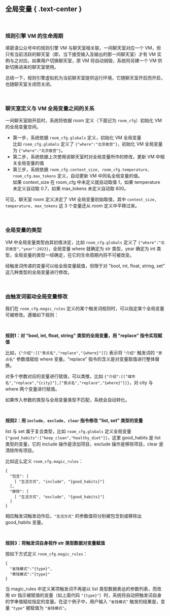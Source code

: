 全局变量 { .text-center }
-------

&nbsp;

### 规则引擎 VM 的生命周期

填密语公众号中的规则引擎 VM 与聊天室相关联，一间聊天室对应一个 VM，但只有当前活跃的聊天室（即，当下接受输入及输出的那一间聊天室）才有 VM 实例与之对应。如果用户切换聊天室，原 VM 将自动销毁，系统将另建一个 VM 供新切换进来的聊天室使用。

总结一下，规则引擎虚拟机为当前聊天室提供运行环境，它随聊天室开启而开启，也随聊天室关闭而关闭。

&nbsp;

### 聊天室定义与 VM 全局变量之间的关系

一间聊天室刚开启时，系统将依据 room 定义（下面记为 `room_cfg`）初始化 VM 的全局变量空间。

 - 第一步，系统依据 `room_cfg.globals` 定义，初始化 VM 全局变量  
   比如 `room_cfg.globals` 定义了 `{"where":"北京故宫"}`，初始化 VM 全局变量为 `{"where":"北京故宫"}`。
 - 第二步，系统依据上次使用该聊天室时对全局变量所作的修改，更新 VM 中相关全局变量的值
 - 第三步，系统依据 `room_cfg.context_size, room_cfg.temperature, room_cfg.max_tokens` 定义，自动更新 VM 中同名全局变量的值。  
   如果 context_size 在 room_cfg 中未定义就自动取值 1，如果 temperature 未定义自动取 0.7，如果 max_tokens 未定义自动取 600。

可见，聊天室 room 定义决定了 VM 全局变量初始取值，其中 `context_size, temperature, max_tokens` 这 3 个变量还从 room 定义中平移过来。

&nbsp;

### 全局变量的类型

VM 中全局变量类型由其初值决定，比如 `room_cfg.globals` 定义了 `{"where":"北京故宫","year":2023}`，全局变量 where 就确定为 str 类型，year 确定为 int 类型，全局变量的类型一经确定，在它的生命周期内将不可被改变。

经触发词传递的变量可以给全局变量赋值，但限于对 "bool, int, float, string, set" 这几种类型的全局变量进行修改。

&nbsp;

### 由触发词驱动全局变量修改

我们在 `room_cfg.magic_rules` 定义的某个触发词规则时，可以指定某个全局变量可被修改。遵循如下规则：

&nbsp;

**规则1：对 "bool, int, float, string" 类型的全局变量，用 "replace" 指令实现赋值**

比如，`{"介绍":[["景点名","replace","{where}"]]}` 表示将 `"介绍"` 触发词的 `"景点名"` 参数值赋给 where 变量。"replace" 指令的含义是对变量取值进行整体替换。

对多个参数对应的变量进行赋值，可以类推，比如 `{"介绍":[["城市名","replace","{city}"],["景点名","replace","{where}"]]}`，对 city 与 where 两个变量进行赋值。

如果传入参数的类型与全局变量类型不匹配，系统会自动转化。

&nbsp;

**规则2：用 `include, exclude, clear` 指令修改 "list, set" 类型的变量**

list 与 set 属于复合类型，比如 `room_cfg.globals` 定义全局变量 `{"good_habits":["keep_clean","healthy_diet"]}`，这里 good_habits 是 list 类型的变量，它的 include 操作是添加项目，exclude 操作是移除项目，clear 是清除所有项目。

比如这么定义 `room_cfg.magic_rules`：

```
{
  "包含": [
    [ "生活方式", "include", "{good_habits}"]
  ],
  "移除": [
    [ "生活方式", "exclude", "{good_habits}"]
  ]
}
```

相应触发词触发动作后，`"生活方式"` 的参数值将分别被包含到或移除出 good_habits 变量。

&nbsp;

**规则3：将触发词自身视作 str 类型数据对变量赋值**

按如下方式定义 `room_cfg.magic_rules`：

```
{
  "省钱模式":"{type}",
  "费钱模式":"{type}"
}
```

当 magic_rules 中定义某项触发词不再是以 list 类型数据表达的参数列表，而改用 str 指示被赋值的变量（如上面代码 `"{type}"`）时，系统将自动把触发词自身的字串值赋给指定的变量。在这个例子中，用户输入 `"省钱模式"` 触发的结果是，变量 `"type"` 被赋值为 `"省钱模式"`。

&nbsp;
